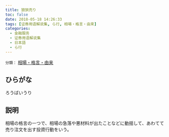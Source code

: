 ```yaml
---
title: 狼狽売り
toc: false
date: 2018-05-18 14:26:33
tags: [证券用语解说集, ら行, 相場・格言・由来]
categories:
  - 金融服务
  - 证券用语解说集
  - 日本語
  - ら行
---
```


`分類：` [相場・格言・由来](/tags/相場・格言・由来/)

## ひらがな

ろうばいうり

## 説明

相場の格言の一つで、相場の急落や悪材料が出たことなどに動揺して、あわてて売り注文を出す投資行動をいう。
